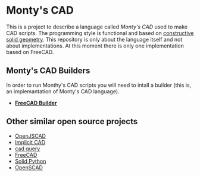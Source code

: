 # Monty's CAD

This is a project to describe a language called _Monty's CAD_ used to make CAD scripts. The programming style is functional and
based on [constructive solid geometry](wikipedia.org/wiki/Constructive_solid_geometry). This repository is only about the language
itself and not about implementations. At this moment there is only one implementation based on FreeCAD. 


## Monty's CAD Builders

In order to run Monthy's CAD scripts you will need to intall a builder (this is, an implemantation of Monty's CAD language).

+ [__FreeCAD Builder__](RubenRubens/MontysCAD-FreeCAD)

## Other similar open source projects

+ [OpenJSCAD](https://openjscad.org/)
+ [Implicit CAD](http://www.implicitcad.org/)
+ [cad query](https://github.com/CadQuery/cadquery)
+ [FreeCAD](https://www.freecadweb.org/)
+ [Solid Python](https://github.com/SolidCode/SolidPython)
+ [OpenSCAD](http://www.openscad.org/)
